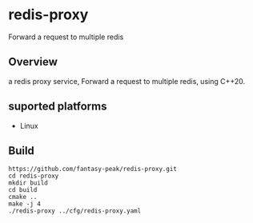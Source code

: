 # redis-proxy
Forward a request to multiple redis

## Overview
a redis proxy service, Forward a request to multiple redis, using C++20.

## suported platforms
- Linux

## Build
```shell
https://github.com/fantasy-peak/redis-proxy.git
cd redis-proxy
mkdir build
cd build 
cmake ..
make -j 4
./redis-proxy ../cfg/redis-proxy.yaml
```